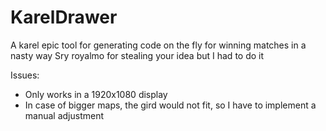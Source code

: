 # KarelDrawer
A karel epic tool for generating code on the fly for winning matches in a nasty way
Sry royalmo for stealing your idea but I had to do it

Issues:
- Only works in a 1920x1080 display
- In case of bigger maps, the gird would not fit, so I have to implement a manual adjustment
